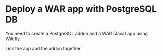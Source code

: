 # Deploy a WAR app with PostgreSQL DB

You need to create a PostgreSQL addon and a WAR (Java) app using Wildfly.

Link the app and the addon together.
